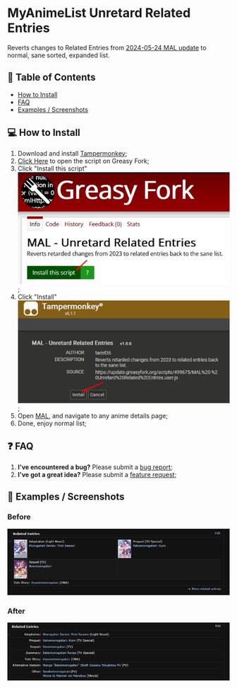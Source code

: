 # MyAnimeList Unretard Related Entries
Reverts changes to Related Entries from [2024-05-24 MAL update](https://myanimelist.net/forum/?topicid=2161325) to normal, sane sorted, expanded list.

## 📝 Table of Contents

  * [How to Install](#install)
  * [FAQ](#faq)
  * [Examples / Screenshots](#screenshots)

## 💻 How to Install <a name="install"></a>

1. Download and install [Tampermonkey](https://www.tampermonkey.net/);
2. [Click Here](https://greasyfork.org/en/scripts/499675-mal-unretard-related-entries) to open the script on Greasy Fork;
3. Click "Install this script"<br/>![Install 01](https://github.com/tariel36/MAL-Unretard-Related-Entries/blob/master/.github/ASSETS/install_01.png?raw=true);
4. Click "Install"<br/>![Install 02](https://github.com/tariel36/MAL-Unretard-Related-Entries/blob/master/.github/ASSETS/install_02.png?raw=true);
5. Open [MAL](https://myanimelist.net/), and navigate to any anime details page;
6. Done, enjoy normal list;

## ❓ FAQ <a name="faq"></a>

1. <b>I've encountered a bug?</b> Please submit a [bug report](https://github.com/tariel36/MAL-Unretard-Related-Entries/issues/new/choose);
1. <b>I've got a great idea?</b> Please submit a [feature request](https://github.com/tariel36/MAL-Unretard-Related-Entries/issues/new/choose);

## 📸 Examples / Screenshots <a name="screenshots"></a>

### Before

![Before](https://github.com/tariel36/MAL-Unretard-Related-Entries/blob/master/.github/ASSETS/before.png?raw=true)

### After

![After](https://github.com/tariel36/MAL-Unretard-Related-Entries/blob/master/.github/ASSETS/after.png?raw=true)
